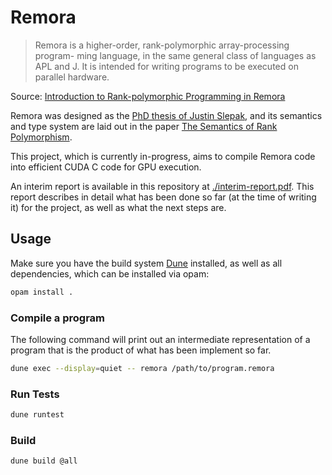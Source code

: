 # Remora

> Remora is a higher-order, rank-polymorphic array-processing program- ming language, in the same general class of languages as APL and J. It is intended for writing programs to be executed on parallel hardware.

Source: [Introduction to Rank-polymorphic Programming in Remora](https://arxiv.org/abs/1912.13451)

Remora was designed as the [PhD thesis of Justin Slepak](https://ccs.neu.edu/~jrslepak/Dissertation.pdf), and its semantics and type system are laid out in the paper [The Semantics of Rank Polymorphism](https://arxiv.org/abs/1907.00509).

This project, which is currently in-progress, aims to compile Remora code into efficient CUDA C code for GPU execution.

An interim report is available in this repository at [./interim-report.pdf](./interim-report.pdf).
This report describes in detail what has been done so far (at the time of writing it) for the project, as well as what the next steps are.

## Usage

Make sure you have the build system [Dune](https://github.com/ocaml/dune) installed, as well as all dependencies, which can be installed via opam:

```bash
opam install .
```

### Compile a program

The following command will print out an intermediate representation of a program that is the product of what has been implement so far. 

```bash
dune exec --display=quiet -- remora /path/to/program.remora
```

### Run Tests

```bash
dune runtest
```

### Build

```bash
dune build @all
```
